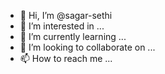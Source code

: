 - 👋 Hi, I’m @sagar-sethi
- 👀 I’m interested in ...
- 🌱 I’m currently learning ...
- 💞️ I’m looking to collaborate on ...
- 📫 How to reach me ...

<!---
sagar-sethi/sagar-sethi is a ✨ special ✨ repository because its `README.md` (this file) appears on your GitHub profile.
You can click the Preview link to take a look at your changes.
--->
